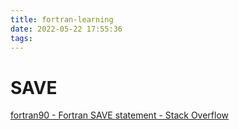 ```yaml
---
title: fortran-learning
date: 2022-05-22 17:55:36
tags:
---
```


# SAVE

[fortran90 - Fortran SAVE statement - Stack Overflow](https://stackoverflow.com/questions/2893097/fortran-save-statement)
